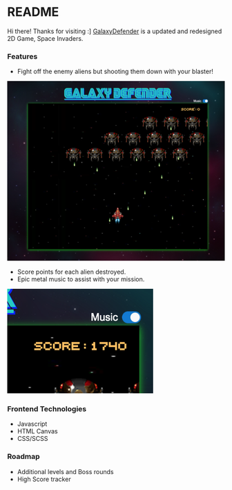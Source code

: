# README
Hi there! Thanks for visiting :]
[GalaxyDefender](https://1071919wl.github.io/GalaxyDefender/) is a updated and 
redesigned 2D Game, Space Invaders.

### Features
* Fight off the enemy aliens but shooting them down with your blaster!

![image](https://github.com/1071919wl/GalaxyDefender/blob/master/stylesheets/readmeIMG/gamePlay.png)

* Score points for each alien destroyed.
* Epic metal music to assist with your mission.

![image](https://github.com/1071919wl/GalaxyDefender/blob/master/stylesheets/readmeIMG/score.png)

### Frontend Technologies

* Javascript
* HTML Canvas
* CSS/SCSS

### Roadmap

* Additional levels and Boss rounds
* High Score tracker
  
